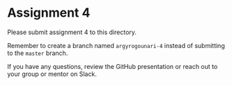 # Assignment 4

Please submit assignment 4 to this directory.

Remember to create a branch named `argyrogounari-4` 
instead of submitting to the `master` branch.

If you have any questions, review the GitHub presentation or reach
out to your group or mentor on Slack.
